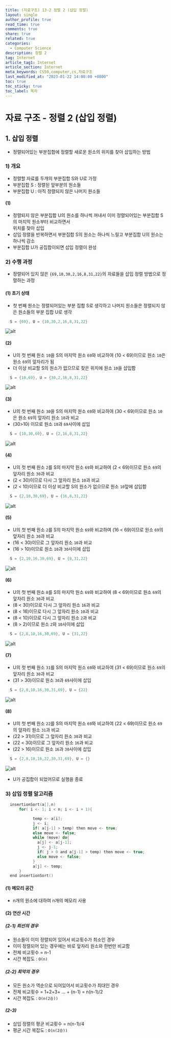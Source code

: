 ```yaml
---
title: (자료구조) 13-2 정렬 2 (삽입 정렬)
layout: single
author_profile: true
read_time: true
comments: true
share: true
related: true
categories:
  - Computer Science
description: 정렬 2
tag: Internet
article_tag1: Internet
article_section: Internet
meta_keywords: CS50,computer,cs,자료구조
last_modified_at: "2023-01-22 14:00:00 +0800"
toc: true
toc_sticky: true
toc_label: 목차
---
```


# 자료 구조 - 정렬 2 (삽입 정렬)

## 1. 삽입 정렬

- 정렬되어있는 부분집합에 정렬할 새로운 원소의 위치를 찾아 삽입하는 방법

### 1) 개요

- 정렬할 자료를 두개의 부분집합 S와 U로 가정
- 부분집합 S : 정렬된 앞부분의 원소들
- 부분집합 U : 아직 정렬되지 않은 나머지 원소들

#### (1)

- 정렬되지 않은 부분집합 U의 원소를 하나씩 꺼내서 이미 정렬되어있는 부분집합 S의 마지막 원소부터 비교하면서  
  위치를 찾아 삽입
- 삽입 정렬을 반복하면서 부분집합 S의 원소는 하나씩 느릴고 부분집합 U의 원소는 하나씩 감소
- 부분집합 U가 공집합이되면 삽입 정렬이 완성

### 2) 수행 과정

- 정렬되어 있지 않은 `{69,10,30,2,16,8,31,22}`의 자료들을 삽입 정렬 방법으로 정렬하는 과정

#### (1) 초기 상태

- 첫 번째 원소는 정렬되어있는 부분 집합 S로 생각하고 나머지 원소들은 정렬되지 않은 원소들의 부분 집합 U로 생각

```c
  S = {69}, U = {10,30,2,16,8,31,22}
```

![alt](/assets/images/post/ComputerStudy/739.png)

#### (2)

- U의 첫 번째 원소 `10`을 S의 마지막 원소 `69`와 비교하여 (10 < 69)이므로 원소 `10`은 원소 `69`의 앞자리가 됨
- 더 이상 비교할 S의 원소가 없으므로 찾은 위치에 원소 `10`을 삽입함

```c
  S = {10,69}, U = {30,2,16,8,31,22}
```

![alt](/assets/images/post/ComputerStudy/740.png)

#### (3)

- U의 첫 번째 원소 `30`을 S의 마지막 원소 `69`와 비교하여 (30 < 69)이므로 원소 `10`은 원소 `69`의 앞자리 원소 `10`과 비교
- (30>10) 이므로 원소 `10`과 `69`사이에 삽입

```c
  S = {10,30,69}, U = {2,16,8,31,22}
```

![alt](/assets/images/post/ComputerStudy/741.png)

#### (4)

- U의 첫 번째 원소 `2`를 S의 마지막 원소 `69`와 비교하여 (2 < 69)이므로 원소 `69`의 앞자리 원소 `30`과 비교
- (2 < 30)이므로 다시 그 앞자리 원소 `10`과 비교
- (2 < 10)이므로 더 이상 비교할 S의 원소가 없으므로 원소 `10`앞에 삽입함

```c
  S = {2,10,30,69}, U = {16,8,31,22}
```

![alt](/assets/images/post/ComputerStudy/742.png)

#### (5)

- U의 첫 번째 원소 `2`를 S의 마지막 원소 `69`와 비교하여 (16 < 69)이므로 원소 `69`의 앞자리 원소 `30`과 비교
- (16 < 30)이므로 그 앞자리 원소 `10`과 비교
- (16 > 10)이므로 원소 `10`과 `30`사이에 삽입

```c
  S = {2,10,16,30,69}, U = {8,31,22}
```

![alt](/assets/images/post/ComputerStudy/743.png)

#### (6)

- U의 첫 번째 원소 `8`를 S의 마지막 원소 `69`와 비교하여 (8 < 69)이므로 원소 `69`의 앞자리 원소 `30`과 비교
- (8 < 30)이므로 다시 그 앞자리 원소 `16`과 비교
- (8 < 16)이므로 다시 그 앞자리 원소 `10`과 비교
- (8 < 10)이므로 다시 그 앞자리 원소 `2`과 비교
- (8 > 2)이므로 원소 `2`와 `10`사이에 삽입

```c
  S = {2,8,10,16,30,69}, U = {31,22}
```

![alt](/assets/images/post/ComputerStudy/744.png)

#### (7)

- U의 첫 번째 원소 `31`를 S의 마지막 원소 `69`와 비교하여 (31 < 69)이므로 원소 `69`의 앞자리 원소 `30`과 비교
- (31 > 30)이므로 원소 `30`과 `69`사이에 삽입

```c
  S = {2,8,10,16,30,31,69}, U = {22}
```

![alt](/assets/images/post/ComputerStudy/745.png)

#### (8)

- U의 첫 번째 원소 `22`를 S의 마지막 원소 `69`와 비교하여 (22 < 69)이므로 원소 `69`의 앞자리 원소 `31`과 비교
- (22 > 31)이므로 그 앞자리 원소 `30`과 비교
- (22 < 30)이므로 그 앞자리 원소 `16`과 비교
- (22 > 16)이므로 원소 `16`과 `30`사이에 삽입

```c
  S = {2,8,10,16,22,30,31,69}, U = {}
```

![alt](/assets/images/post/ComputerStudy/746.png)

- U가 공집합이 되었어므로 실행을 종료

### 3) 삽입 정렬 알고리즘

```c
  insertionSort(a[],n)
      for( i <- 1; i < n; i <- i + 1){

            temp <- a[i];
            j <- i;
            if( a[j-1] > temp) then move <- true;
            else move <- false;
            while (move) do{
              a[j] <- a[j-1];
              j <- j-1;
              if( j > 0 and a[j-1] > temp) then move <- true;
              else move <- false;
            }
            a[j] <- temp;
      }
  end insertionSort()
```

#### (1) 메모리 공간

- n개의 원소에 대하여 n개의 메모리 사용

#### (2) 연산 시간

##### (2-1) 최선의 경우

- 원소들이 이미 정렬되어 있어서 비교횟수가 최소인 경우
- 이미 정렬되어 있는 경우에는 바로 앞자리 원소와 한번만 비교함
- 전체 비교횟수 = n-1
- 시간 복잡도 : `O(n)`

##### (2-2) 최악의 경우

- 모든 원소가 역순으로 되어있어서 비교횟수가 최대인 경우
- 전체 비교횟수 = 1+2+3+ ... + (n-1) = n(n-1)/2
- 시간 복잡도 : `O(n(2승))`

##### (2-3)

- 삽입 정렬의 평균 비교횟수 = n(n-1)/4
- 평균 시간 복잡도 : `O(n(2승))`
